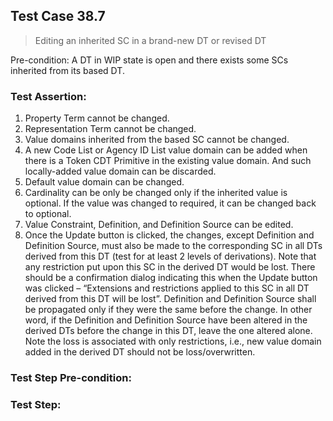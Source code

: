 ## Test Case 38.7

> Editing an inherited SC in a brand-new DT or revised DT

Pre-condition: A DT in WIP state is open and there exists some SCs inherited from its based DT.



### Test Assertion:

1. Property Term cannot be changed.
2. Representation Term cannot be changed.
3. Value domains inherited from the based SC cannot be changed.
4. A new Code List or Agency ID List value domain can be added when there is a Token CDT Primitive in the existing value domain. And such locally-added value domain can be discarded.
5. Default value domain can be changed.
6. Cardinality can be only be changed only if the inherited value is optional. If the value was changed to required, it can be changed back to optional.
7. Value Constraint, Definition, and Definition Source can be edited.
8. Once the Update button is clicked, the changes, except Definition and Definition Source, must also be made to the corresponding SC in all DTs derived from this DT (test for at least 2 levels of derivations). Note that any restriction put upon this SC in the derived DT would be lost. There should be a confirmation dialog indicating this when the Update button was clicked – “Extensions and restrictions applied to this SC in all DT derived from this DT will be lost”.  Definition and Definition Source shall be propagated only if they were the same before the change. In other word, if the Definition and Definition Source have been altered in the derived DTs before the change in this DT, leave the one altered alone. Note the loss is associated with only restrictions, i.e., new value domain added in the derived DT should not be loss/overwritten.

### Test Step Pre-condition:



### Test Step: